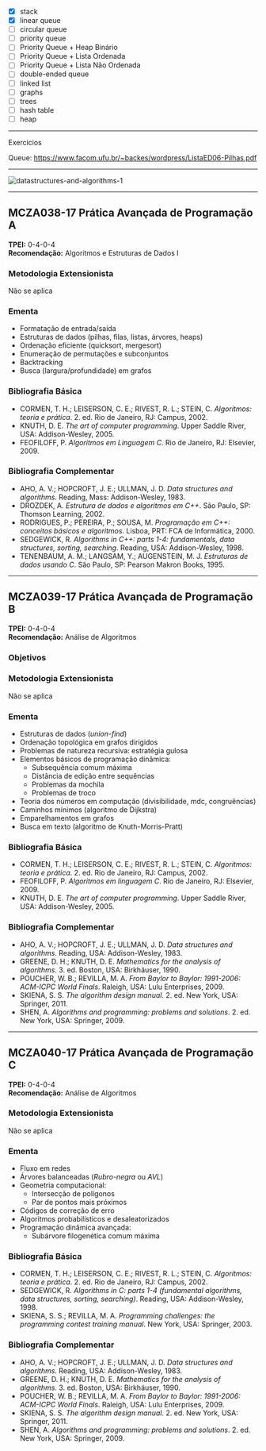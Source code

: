 - [x] stack
- [x] linear queue
- [ ] circular queue
- [ ] priority queue
- [ ] Priority Queue + Heap Binário
- [ ] Priority Queue + Lista Ordenada
- [ ] Priority Queue + Lista Não Ordenada
- [ ] double-ended queue
- [ ] linked list
- [ ] graphs
- [ ] trees
- [ ] hash table
- [ ] heap

---
Exercicios

Queue: https://www.facom.ufu.br/~backes/wordpress/ListaED06-Pilhas.pdf


---


![datastructures-and-algorithms-1](https://github.com/user-attachments/assets/edd321a5-aef4-4d18-8904-7e3cbf244a67)


---


## MCZA038-17 Prática Avançada de Programação A  

**TPEI:** 0-4-0-4  
**Recomendação:** Algoritmos e Estruturas de Dados I  


### Metodologia Extensionista  
Não se aplica  

### Ementa  
- Formatação de entrada/saída  
- Estruturas de dados (pilhas, filas, listas, árvores, heaps)  
- Ordenação eficiente (quicksort, mergesort)  
- Enumeração de permutações e subconjuntos  
- Backtracking  
- Busca (largura/profundidade) em grafos  

### Bibliografia Básica  
- CORMEN, T. H.; LEISERSON, C. E.; RIVEST, R. L.; STEIN, C. *Algoritmos: teoria e prática*. 2. ed. Rio de Janeiro, RJ: Campus, 2002.  
- KNUTH, D. E. *The art of computer programming*. Upper Saddle River, USA: Addison-Wesley, 2005.  
- FEOFILOFF, P. *Algoritmos em Linguagem C*. Rio de Janeiro, RJ: Elsevier, 2009.  

### Bibliografia Complementar  
- AHO, A. V.; HOPCROFT, J. E.; ULLMAN, J. D. *Data structures and algorithms*. Reading, Mass: Addison-Wesley, 1983.  
- DROZDEK, A. *Estrutura de dados e algoritmos em C++*. São Paulo, SP: Thomson Learning, 2002.  
- RODRIGUES, P.; PEREIRA, P.; SOUSA, M. *Programação em C++: conceitos básicos e algoritmos*. Lisboa, PRT: FCA de Informática, 2000.  
- SEDGEWICK, R. *Algorithms in C++: parts 1-4: fundamentals, data structures, sorting, searching*. Reading, USA: Addison-Wesley, 1998.  
- TENENBAUM, A. M.; LANGSAM, Y.; AUGENSTEIN, M. J. *Estruturas de dados usando C*. São Paulo, SP: Pearson Makron Books, 1995.  

---

## MCZA039-17 Prática Avançada de Programação B  

**TPEI:** 0-4-0-4  
**Recomendação:** Análise de Algoritmos  

### Objetivos  

### Metodologia Extensionista  
Não se aplica  

### Ementa  
- Estruturas de dados (*union-find*)  
- Ordenação topológica em grafos dirigidos  
- Problemas de natureza recursiva: estratégia gulosa  
- Elementos básicos de programação dinâmica:  
  - Subsequência comum máxima  
  - Distância de edição entre sequências  
  - Problemas da mochila  
  - Problemas de troco  
- Teoria dos números em computação (divisibilidade, mdc, congruências)  
- Caminhos mínimos (algoritmo de Dijkstra)  
- Emparelhamentos em grafos  
- Busca em texto (algoritmo de Knuth-Morris-Pratt)  

### Bibliografia Básica  
- CORMEN, T. H.; LEISERSON, C. E.; RIVEST, R. L.; STEIN, C. *Algoritmos: teoria e prática*. 2. ed. Rio de Janeiro, RJ: Campus, 2002.  
- FEOFILOFF, P. *Algoritmos em linguagem C*. Rio de Janeiro, RJ: Elsevier, 2009.  
- KNUTH, D. E. *The art of computer programming*. Upper Saddle River, USA: Addison-Wesley, 2005.  

### Bibliografia Complementar  
- AHO, A. V.; HOPCROFT, J. E.; ULLMAN, J. D. *Data structures and algorithms*. Reading, USA: Addison-Wesley, 1983.  
- GREENE, D. H.; KNUTH, D. E. *Mathematics for the analysis of algorithms*. 3. ed. Boston, USA: Birkhäuser, 1990.  
- POUCHER, W. B.; REVILLA, M. A. *From Baylor to Baylor: 1991-2006: ACM-ICPC World Finals*. Raleigh, USA: Lulu Enterprises, 2009.  
- SKIENA, S. S. *The algorithm design manual*. 2. ed. New York, USA: Springer, 2011.  
- SHEN, A. *Algorithms and programming: problems and solutions*. 2. ed. New York, USA: Springer, 2009.  

---

## MCZA040-17 Prática Avançada de Programação C  

**TPEI:** 0-4-0-4  
**Recomendação:** Análise de Algoritmos

### Metodologia Extensionista  
Não se aplica  

### Ementa  
- Fluxo em redes  
- Árvores balanceadas (*Rubro-negra* ou *AVL*)  
- Geometria computacional:  
  - Intersecção de polígonos  
  - Par de pontos mais próximos  
- Códigos de correção de erro  
- Algoritmos probabilísticos e desaleatorizados  
- Programação dinâmica avançada:  
  - Subárvore filogenética comum máxima  

### Bibliografia Básica  
- CORMEN, T. H.; LEISERSON, C. E.; RIVEST, R. L.; STEIN, C. *Algoritmos: teoria e prática*. 2. ed. Rio de Janeiro, RJ: Campus, 2002.  
- SEDGEWICK, R. *Algorithms in C: parts 1-4 (fundamental algorithms, data structures, sorting, searching)*. Reading, USA: Addison-Wesley, 1998.  
- SKIENA, S. S.; REVILLA, M. A. *Programming challenges: the programming contest training manual*. New York, USA: Springer, 2003.  

### Bibliografia Complementar  
- AHO, A. V.; HOPCROFT, J. E.; ULLMAN, J. D. *Data structures and algorithms*. Reading, USA: Addison-Wesley, 1983.  
- GREENE, D. H.; KNUTH, D. E. *Mathematics for the analysis of algorithms*. 3. ed. Boston, USA: Birkhäuser, 1990.  
- POUCHER, W. B.; REVILLA, M. A. *From Baylor to Baylor: 1991-2006: ACM-ICPC World Finals*. Raleigh, USA: Lulu Enterprises, 2009.  
- SKIENA, S. S. *The algorithm design manual*. 2. ed. New York, USA: Springer, 2011.  
- SHEN, A. *Algorithms and programming: problems and solutions*. 2. ed. New York, USA: Springer, 2009.  
